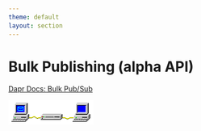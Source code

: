 ```yaml
---
theme: default
layout: section
---
```


# Bulk Publishing (alpha API)

[Dapr Docs: Bulk Pub/Sub](https://docs.dapr.io/developing-applications/building-blocks/pubsub/pubsub-bulk/)

![Win Pub/Sub Animation](.demo/slides/images/win-pubsub-x100.gif)